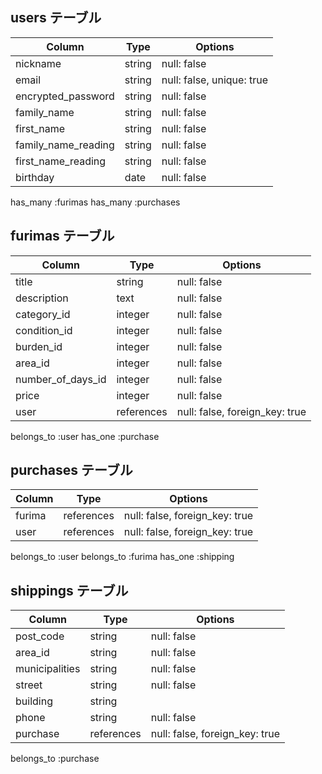 ## users テーブル

| Column              | Type          | Options                        |
|---------------------|---------------|--------------------------------|
| nickname            | string        | null: false                    |
| email               | string        | null: false, unique: true      |
| encrypted_password  | string        | null: false                    |
| family_name         | string        | null: false                    |
| first_name          | string        | null: false                    |
| family_name_reading | string        | null: false                    |
| first_name_reading  | string        | null: false                    |
| birthday            | date          | null: false                    |

has_many :furimas
has_many :purchases

## furimas テーブル

| Column              | Type          | Options                        |
|---------------------|---------------|--------------------------------|
| title               | string        | null: false                    |
| description         | text          | null: false                    |
| category_id         | integer       | null: false                    |
| condition_id        | integer       | null: false                    |
| burden_id           | integer       | null: false                    |
| area_id             | integer       | null: false                    |
| number_of_days_id   | integer       | null: false                    |
| price               | integer       | null: false                    |
| user                | references    | null: false, foreign_key: true |

belongs_to :user
has_one :purchase

## purchases テーブル

| Column              | Type          | Options                        |
|---------------------|---------------|--------------------------------|
| furima              | references    | null: false, foreign_key: true |
| user                | references    | null: false, foreign_key: true |

belongs_to :user
belongs_to :furima
has_one :shipping

## shippings テーブル

| Column              | Type          | Options                        |
|---------------------|---------------|--------------------------------|
| post_code           | string        | null: false                    |
| area_id             | string        | null: false                    |
| municipalities      | string        | null: false                    |
| street              | string        | null: false                    |
| building            | string        |                                |
| phone               | string        | null: false                    |
| purchase            | references    | null: false, foreign_key: true |

belongs_to :purchase